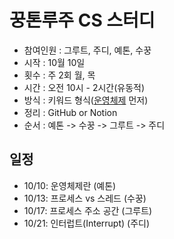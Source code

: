 # 꿍톤루주 CS 스터디
- 참여인원 : 그루트, 주디, 예톤, 수꿍
- 시작 : 10월 10일
- 횟수 : 주 2회 월, 목
- 시간 : 오전 10시 - 2시간(유동적)
- 방식 : 키워드 형식([운영체제](https://github.com/gyoogle/tech-interview-for-developer) 먼저)
- 정리 : GitHub or Notion
- 순서 : 예톤 -> 수꿍 -> 그루트 -> 주디
## 일정

- 10/10: 운영체제란 (예톤)
- 10/13: 프로세스 vs 스레드 (수꿍)
- 10/17: 프로세스 주소 공간 (그루트)
- 10/21: 인터럽트(Interrupt) (주디)
